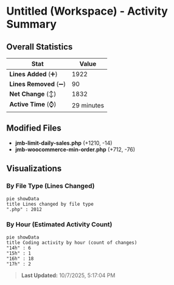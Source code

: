 # Untitled (Workspace) - Activity Summary 

## Overall Statistics

| Stat                   | Value                                                             |
| ---------------------- | ----------------------------------------------------------------- |
| **Lines Added** (➕)   | 1922                                          |
| **Lines Removed** (➖) | 90                                        |
| **Net Change** (↕)    | 1832                |
| **Active Time** (⌚)   | 29 minutes |


## Modified Files
- **jmb-limit-daily-sales.php** (+1210, -14)
- **jmb-woocommerce-min-order.php** (+712, -76)

## Visualizations

### By File Type (Lines Changed)

```mermaid
pie showData
title Lines changed by file type
".php" : 2012
```

### By Hour (Estimated Activity Count)

```mermaid
pie showData
title Coding activity by hour (count of changes)
"14h" : 6
"15h" : 1
"16h" : 18
"17h" : 2
```


> **Last Updated:** 10/7/2025, 5:17:04 PM